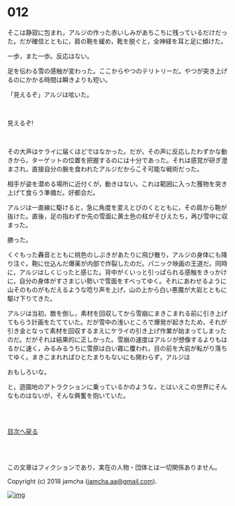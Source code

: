 # 012

そこは静寂に包まれ，アルジの作った赤いしみがあちこちに残っているだけだった。だが確信とともに，肩の鞄を緩め，靴を脱ぐと，全神経を耳と足に傾けた。  

一歩，また一歩。反応はない。  

足を伝わる雪の感触が変わった。ここからやつのテリトリーだ。やつが突き上げるのにかかる時間は瞬きよりも短い。  

「見えるぞ」アルジは呟いた。  

<br>  

見えるぞ!  

<br>  

その大声はケライに届くほどではなかった。だが，その声に反応したわずかな動きから，ターゲットの位置を把握するのには十分であった。それは感覚が研ぎ澄まされ，直接自分の腕を食われたアルジだからこそ可能な戦術だった。  

相手が姿を潜める場所に近付くが，動きはない。これは範囲に入った獲物を突き上げて食らう準備だ。好都合だ。  

アルジは一直線に駆けると，急に角度を変えとびのくとともに，その肩から鞄が抜けた。直後，足の指わずか先の雪面に黄土色の柱がそびえたち，再び雪中に収まった。  

勝った。  

くぐもった轟音とともに桃色のしぶきがあたりに飛び散り，アルジの身体にも降り注ぐ。鞄に仕込んだ爆薬が内部で炸裂したのだ。パニック映画の王道だ。同時に，アルジはしくじったと感じた。背中がくいっと引っぱられる感触をきっかけに，自分の身体がすさまじい勢いで雪面をすべってゆく。それにあわせるように山そのものがもだえるような唸り声を上げ，山の上から白い悪魔が大岩とともに駆け下りてきた。  

アルジは当初，敵を倒し，素材を回収してから雪崩にまきこまれる前に引き上げてもらう計画をたてていた。だが雪中の浅いところで爆発が起きたため，それが引き金となって素材を回収するまえにケライの引き上げ作業が始まってしまったのだ。だがそれは結果的に正しかった。雪崩の速度はアルジが想像するよりもはるかに速く，みるみるうちに雪原は白い霧に覆われ，目の前を大岩が転がり落ちてゆく。まきこまれればひとたまりもないにも関わらず，アルジは  

おもしろいな。  

と，遊園地のアトラクションに乗っているかのような，とはいえこの世界にそんなものはないが，そんな興奮を抱いていた。  

<br>  
<br>  

[目次へ戻る](https://github.com/jamcha-aa/OblivionReports/blob/master/README.md)  

<br>  
<br>  

この文章はフィクションであり，実在の人物・団体とは一切関係ありません。  

Copyright (c) 2018 jamcha (jamcha.aa@gmail.com).  

[![img](http://i.creativecommons.org/l/by-nc-sa/4.0/88x31.png)](http://creativecommons.org/licenses/by-nc-sa/4.0/deed)
